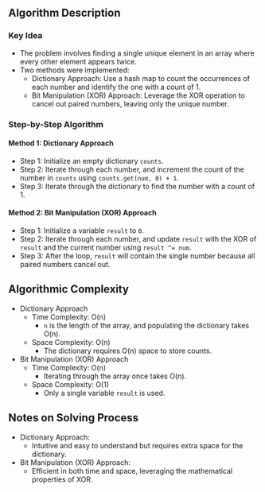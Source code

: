 ## Algorithm Description
### Key Idea
- The problem involves finding a single unique element in an array where every other element appears twice.
- Two methods were implemented:
  - Dictionary Approach: Use a hash map to count the occurrences of each number and identify the one with a count of 1.
  - Bit Manipulation (XOR) Approach: Leverage the XOR operation to cancel out paired numbers, leaving only the unique number.

### Step-by-Step Algorithm
#### Method 1: Dictionary Approach
- Step 1: Initialize an empty dictionary ```counts```.
- Step 2: Iterate through each number, and increment the count of the number in ```counts``` using ```counts.get(num, 0) + 1```.
- Step 3: Iterate through the dictionary to find the number with a count of 1.
#### Method 2: Bit Manipulation (XOR) Approach
- Step 1: Initialize a variable ```result``` to ```0```.
- Step 2: Iterate through each number, and update ```result``` with the XOR of ```result``` and the current number using ```result ^= num```.
- Step 3: After the loop, ```result``` will contain the single number because all paired numbers cancel out.

## Algorithmic Complexity
- Dictionary Approach
  - Time Complexity: O(n)
    - ```n``` is the length of the array, and populating the dictionary takes O(n).
  - Space Complexity: O(n)
    - The dictionary requires O(n) space to store counts.
- Bit Manipulation (XOR) Approach
  - Time Complexity: O(n)
    - Iterating through the array once takes O(n).
  - Space Complexity: O(1)
    - Only a single variable ```result``` is used.

## Notes on Solving Process
- Dictionary Approach:
  - Intuitive and easy to understand but requires extra space for the dictionary.
- Bit Manipulation (XOR) Approach:
  - Efficient in both time and space, leveraging the mathematical properties of XOR.